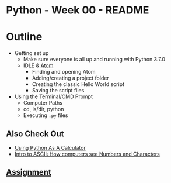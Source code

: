 # Python - Week 00 - README

# Outline

+ Getting set up
  + Make sure everyone is all up and running with Python 3.7.0
  + IDLE & [Atom](https://atom.io/)
    + Finding and opening Atom
    + Adding/creating a project folder
    + Creating the classic Hello World script
    + Saving the script files
+ Using the Terminal/CMD Prompt
  + Computer Paths
  + cd, ls/dir, python
  + Executing `.py` files

## Also Check Out

+ [Using Python As A Calculator](https://docs.python.org/3/tutorial/introduction.html#using-python-as-a-calculator)
+ [Intro to ASCII: How computers see Numbers and Characters](ASCII.md)

## [Assignment](ASSIGNMENT.md)
